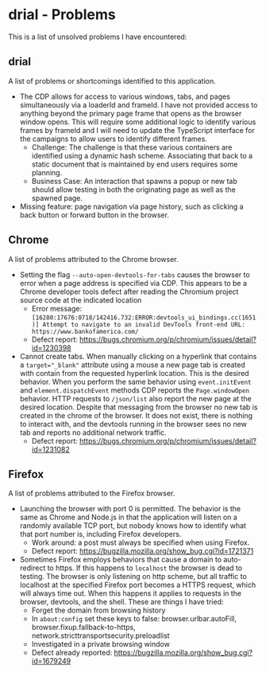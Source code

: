 
<!-- documentation/problems - A list of problems I have encountered and have not solved. -->

# drial - Problems
This is a list of unsolved problems I have encountered:

## drial
A list of problems or shortcomings identified to this application.

* The CDP allows for access to various windows, tabs, and pages simultaneously via a loaderId and frameId.  I have not provided access to anything beyond the primary page frame that opens as the browser window opens.  This will require some additional logic to identify various frames by frameId and I will need to update the TypeScript interface for the campaigns to allow users to identify different frames.
  - Challenge: The challenge is that these various containers are identified using a dynamic hash scheme.  Associating that back to a static document that is maintained by end users requires some planning.
  - Business Case: An interaction that spawns a popup or new tab should allow testing in both the originating page as well as the spawned page.
* Missing feature: page navigation via page history, such as clicking a back button or forward button in the browser.

## Chrome
A list of problems attributed to the Chrome browser.

* Setting the flag `--auto-open-devtools-for-tabs` causes the browser to error when a page address is specified via CDP.  This appears to be a Chrome developer tools defect after reading the Chromium project source code at the indicated location
  - Error message: `[16280:17676:0718/142416.732:ERROR:devtools_ui_bindings.cc(1651)] Attempt to navigate to an invalid DevTools front-end URL: https://www.bankofamerica.com/`
  - Defect report: https://bugs.chromium.org/p/chromium/issues/detail?id=1230398
* Cannot create tabs.  When manually clicking on a hyperlink that contains a `target="_blank"` attribute using a mouse a new page tab is created with contain from the requested hyperlink location.  This is the desired behavior.  When you perform the same behavior using `event.initEvent` and `element.dispatchEvent` methods CDP reports the `Page.windowOpen` behavior.  HTTP requests to `/json/list` also report the new page at the desired location.  Despite that messaging from the browser no new tab is created in the chrome of the browser.  It does not exist, there is nothing to interact with, and the devtools running in the browser sees no new tab and reports no additional network traffic.
  - Defect report: https://bugs.chromium.org/p/chromium/issues/detail?id=1231082

## Firefox
A list of problems attributed to the Firefox browser.

* Launching the browser with port 0 is permitted.  The behavior is the same as Chrome and Node.js in that the application will listen on a randomly available TCP port, but nobody knows how to identify what that port number is, including Firefox developers.
  - Work around: a post must always be specified when using Firefox.
  - Defect report: https://bugzilla.mozilla.org/show_bug.cgi?id=1721371
* Sometimes Firefox employs behaviors that cause a domain to auto-redirect to https.  If this happens to `localhost` the browser is dead to testing.  The browser is only listening on http scheme, but all traffic to localhost at the specified Firefox port becomes a HTTPS request, which will always time out.  When this happens it applies to requests in the browser, devtools, and the shell.  These are things I have tried:
  - Forget the domain from browsing history
  - In `about:config` set these keys to false: browser.urlbar.autoFill, browser.fixup.fallback-to-https, network.stricttransportsecurity.preloadlist
  - Investigated in a private browsing window
  - Defect already reported: https://bugzilla.mozilla.org/show_bug.cgi?id=1679249